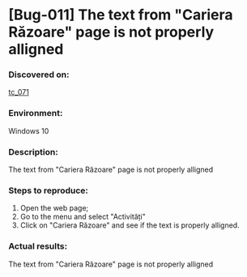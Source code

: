 # **[Bug-011] The text from "Cariera Răzoare" page is not properly alligned**

### **Discovered on:**

[tc_071](https://github.com/AlexandraAncaGabor/go-green-resources-testing-project/blob/main/test-cases.md/tc-071.md)

### **Environment:**

Windows 10

### **Description:**

The text from "Cariera Răzoare" page is not properly alligned

### **Steps to reproduce:**

1.  Open the web page;
2.  Go to the menu and select "Activități"
3.  Click on "Cariera Răzoare" and see if the text is properly alligned.

### **Actual results:**

The text from "Cariera Răzoare" page is not properly alligned
